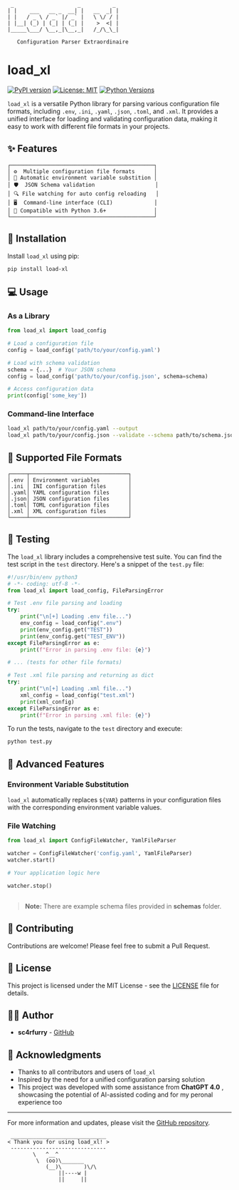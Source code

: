 ```
 _                    _          _
| |    ___   __ _  __| |   __  _| |
| |   / _ \ / _` |/ _` |   \ \/ / |
| |__| (_) | (_| | (_| |    >  <| |
|_____\___/ \__,_|\__,_|   /_/\_\_|

   Configuration Parser Extraordinaire
```

# load_xl

[![PyPI version](https://badge.fury.io/py/load-xl.svg)](https://badge.fury.io/py/load-xl)
[![License: MIT](https://img.shields.io/badge/License-MIT-yellow.svg)](https://opensource.org/licenses/MIT)
[![Python Versions](https://img.shields.io/pypi/pyversions/load-xl.svg)](https://pypi.org/project/load-xl/)

`load_xl` is a versatile Python library for parsing various configuration file formats, including `.env`, `.ini`, `.yaml`, `.json`, `.toml`, and `.xml`. It provides a unified interface for loading and validating configuration data, making it easy to work with different file formats in your projects.

## ✨ Features

```
┌─────────────────────────────────────────────┐
│ ⚙️  Multiple configuration file formats      │
│ 🔄 Automatic environment variable substition │
│ 🛡️  JSON Schema validation                   │
│ 🔍 File watching for auto config reloading   │
│ 🖥️  Command-line interface (CLI)             │
│ 🐍 Compatible with Python 3.6+               │
└─────────────────────────────────────────────┘
```

## 🚀 Installation

Install `load_xl` using pip:

```bash
pip install load-xl
```

## 💻 Usage

### As a Library

```python
from load_xl import load_config

# Load a configuration file
config = load_config('path/to/your/config.yaml')

# Load with schema validation
schema = {...}  # Your JSON schema
config = load_config('path/to/your/config.json', schema=schema)

# Access configuration data
print(config['some_key'])
```

### Command-line Interface

```bash
load_xl path/to/your/config.yaml --output
load_xl path/to/your/config.json --validate --schema path/to/schema.json
```

## 📁 Supported File Formats

```
┌─────┬───────────────────────────────┐
│.env │ Environment variables         │
│.ini │ INI configuration files       │
│.yaml│ YAML configuration files      │
│.json│ JSON configuration files      │
│.toml│ TOML configuration files      │
│.xml │ XML configuration files       │
└─────┴───────────────────────────────┘
```

## 🔬 Testing

The `load_xl` library includes a comprehensive test suite. You can find the test script in the `test` directory. Here's a snippet of the `test.py` file:

```python
#!/usr/bin/env python3
# -*- coding: utf-8 -*-
from load_xl import load_config, FileParsingError

# Test .env file parsing and loading
try:
    print("\n[+] Loading .env file...")
    env_config = load_config(".env")
    print(env_config.get("TEST"))
    print(env_config.get("TEST_ENV"))
except FileParsingError as e:
    print(f"Error in parsing .env file: {e}")

# ... (tests for other file formats)

# Test .xml file parsing and returning as dict
try:
    print("\n[+] Loading .xml file...")
    xml_config = load_config("test.xml")
    print(xml_config)
except FileParsingError as e:
    print(f"Error in parsing .xml file: {e}")
```

To run the tests, navigate to the `test` directory and execute:

```bash
python test.py
```

## 🔧 Advanced Features

### Environment Variable Substitution

`load_xl` automatically replaces `${VAR}` patterns in your configuration files with the corresponding environment variable values.

### File Watching

```python
from load_xl import ConfigFileWatcher, YamlFileParser

watcher = ConfigFileWatcher('config.yaml', YamlFileParser)
watcher.start()

# Your application logic here

watcher.stop()
```
##

> **Note:** There are example schema files provided in **schemas** folder.
##


## 🤝 Contributing

Contributions are welcome! Please feel free to submit a Pull Request.

## 📜 License

This project is licensed under the MIT License - see the [LICENSE](LICENSE) file for details.

## 👨‍💻 Author

- **sc4rfurry** - [GitHub](https://github.com/sc4rfurry)

## 🙏 Acknowledgments

- Thanks to all contributors and users of `load_xl`
- Inspired by the need for a unified configuration parsing solution
- This project was developed with some assistance from **ChatGPT 4.0** , showcasing the potential of AI-assisted coding and for my peronal experience too

---

For more information and updates, please visit the [GitHub repository](https://github.com/sc4rfurry/load_xl).

```
 ______________________________
< Thank you for using load_xl! >
 ------------------------------
        \   ^__^
         \  (oo)\_______
            (__)\       )\/\
                ||----w |
                ||     ||
```
